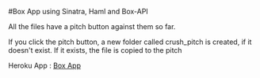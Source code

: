 #Box App using Sinatra, Haml and Box-API

All the files have a pitch button against them so far.

If you click the pitch button, a new folder called crush_pitch is created, if it doesn't exist. If it exists, the file is copied to the pitch

Heroku App : [Box App](http://whispering-tor-4545.herokuapp.com)